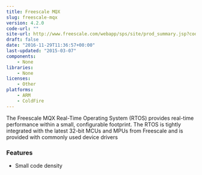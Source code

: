 ```yaml
---
title: Freescale MQX
slug: freescale-mqx
version: 4.2.0
code-url: ""
site-url: http://www.freescale.com/webapp/sps/site/prod_summary.jsp?code=MQX
draft: false
date: "2016-11-29T11:36:57+00:00"
last-updated: "2015-03-07"
components:
    - None
libraries:
    - None
licenses:
    - Other
platforms:
    - ARM
    - ColdFire
---
```

The Freescale MQX Real-Time Operating System (RTOS) provides real-time performance within a small, configurable footprint. The RTOS is tightly integrated with the latest 32-bit MCUs and MPUs from Freescale and is provided with commonly used device drivers

<!--more-->

### Features

- Small code density

<!--github-projects-->